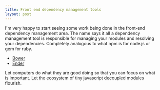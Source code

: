 ```yaml
---
title: Front end dependency management tools 
layout: post
---
```

I'm very happy to start seeing some work being done in the front-end dependency management area.
The name says it all a dependency management tool is responsible for managing your modules and resolving your dependencies. 
Completely analogous to what npm is for node.js or gem for ruby.

- [Bower](http://twitter.github.com/bower/) 
- [Ender](http://ender.no.de/)

Let computers do what they are good doing so that you can focus on what is important.
Let the ecosystem of tiny javascript decoupled modules flourish.
